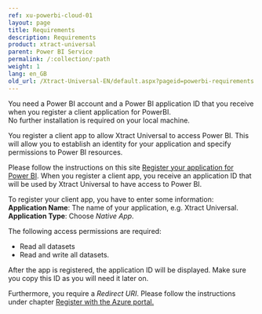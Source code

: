 ```yaml
---
ref: xu-powerbi-cloud-01
layout: page
title: Requirements
description: Requirements
product: xtract-universal
parent: Power BI Service
permalink: /:collection/:path
weight: 1
lang: en_GB
old_url: /Xtract-Universal-EN/default.aspx?pageid=powerbi-requirements
---
```


You need a Power BI account and a Power BI application ID that you receive when you register a client application for PowerBI.  
No further installation is required on your local machine. 

You register a client app to allow Xtract Universal to access Power BI. This will allow you to establish an identity for your application and specify permissions to Power BI resources. 

Please follow the instructions on this site [Register your application for Power BI](https://dev.powerbi.com/apps).
When you register a client app, you receive an application ID that will be used by Xtract Universal to have access to Power BI. 

To register your client app, you have to enter some information:  <br>
**Application Name**: The name of your application, e.g. Xtract Universal.<br>
**Application Type**: Choose *Native App*.

The following access permissions are required:  
- Read all datasets 
- Read and write all datasets. 

After the app is registered, the application ID will be displayed. Make sure you copy this ID as you will need it later on.

Furthermore, you require a *Redirect URI*. Please follow the instructions under chapter [Register with the Azure portal.](https://docs.microsoft.com/EN-US/power-bi/developer/register-app)